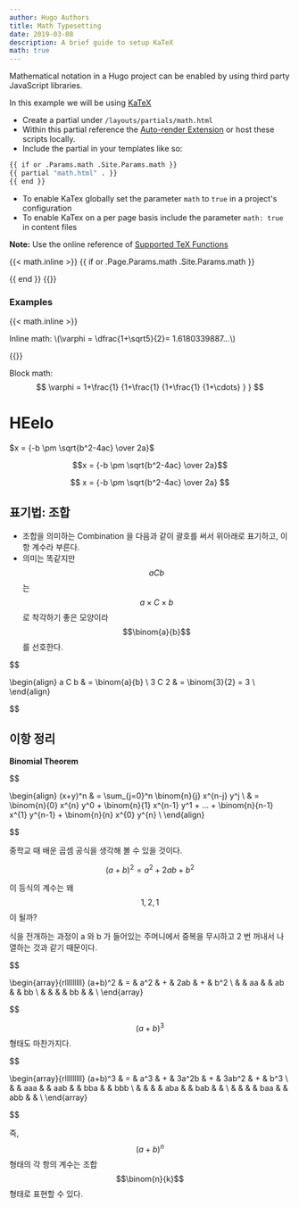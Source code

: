 ```yaml
---
author: Hugo Authors
title: Math Typesetting
date: 2019-03-08
description: A brief guide to setup KaTeX
math: true
---
```


Mathematical notation in a Hugo project can be enabled by using third party JavaScript libraries.
<!--more-->

In this example we will be using [KaTeX](https://katex.org/)

- Create a partial under `/layouts/partials/math.html`
- Within this partial reference the [Auto-render Extension](https://katex.org/docs/autorender.html) or host these scripts locally.
- Include the partial in your templates like so:  

```bash
{{ if or .Params.math .Site.Params.math }}
{{ partial "math.html" . }}
{{ end }}
```

- To enable KaTex globally set the parameter `math` to `true` in a project's configuration
- To enable KaTex on a per page basis include the parameter `math: true` in content files

**Note:** Use the online reference of [Supported TeX Functions](https://katex.org/docs/supported.html)

{{< math.inline >}}
{{ if or .Page.Params.math .Site.Params.math }}
<!-- KaTeX -->
<link rel="stylesheet" href="https://cdn.jsdelivr.net/npm/katex@0.11.1/dist/katex.min.css" integrity="sha384-zB1R0rpPzHqg7Kpt0Aljp8JPLqbXI3bhnPWROx27a9N0Ll6ZP/+DiW/UqRcLbRjq" crossorigin="anonymous">
<script defer src="https://cdn.jsdelivr.net/npm/katex@0.11.1/dist/katex.min.js" integrity="sha384-y23I5Q6l+B6vatafAwxRu/0oK/79VlbSz7Q9aiSZUvyWYIYsd+qj+o24G5ZU2zJz" crossorigin="anonymous"></script>
<script defer src="https://cdn.jsdelivr.net/npm/katex@0.11.1/dist/contrib/auto-render.min.js" integrity="sha384-kWPLUVMOks5AQFrykwIup5lo0m3iMkkHrD0uJ4H5cjeGihAutqP0yW0J6dpFiVkI" crossorigin="anonymous" onload="renderMathInElement(document.body);"></script>
{{ end }}
{{</ math.inline >}}

### Examples

{{< math.inline >}}
<p>
Inline math: \(\varphi = \dfrac{1+\sqrt5}{2}= 1.6180339887…\)
</p>
{{</ math.inline >}}

Block math:
$$
 \varphi = 1+\frac{1} {1+\frac{1} {1+\frac{1} {1+\cdots} } } 
$$


# HEelo

$x = {-b \pm \sqrt{b^2-4ac} \over 2a}$

$$x = {-b \pm \sqrt{b^2-4ac} \over 2a}$$


$$
x = {-b \pm \sqrt{b^2-4ac} \over 2a}
$$

## 표기법: 조합

-   조합을 의미하는 Combination 을 다음과 같이 괄호를 써서 위아래로 표기하고, 이항 계수라 부른다.
-   의미는 똑같지만 $$aCb$$ 는 $$a \times C \times b$$로 착각하기 좋은 모양이라 $$\binom{a}{b}$$를 선호한다.

$$

\begin{align}
a C b & = \binom{a}{b} \\
3 C 2 & = \binom{3}{2} = 3 \\
\end{align}

$$


## 이항 정리

****Binomial Theorem****

$$

\begin{align}
(x+y)^n & = \sum_{j=0}^n \binom{n}{j} x^{n-j} y^j \\
    & = \binom{n}{0} x^{n} y^0
        + \binom{n}{1} x^{n-1} y^1
        + ...
        + \binom{n}{n-1} x^{1} y^{n-1}
        + \binom{n}{n} x^{0} y^{n} \\
\end{align}

$$

중학교 때 배운 곱셈 공식을 생각해 볼 수 있을 것이다.

$$(a+b)^2 = a^2 + 2ab + b^2$$

이 등식의 계수는 왜 $$1, 2, 1$$ 이 될까?

식을 전개하는 과정이 a 와 b 가 들어있는 주머니에서 중복을 무시하고 2 번 꺼내서 나열하는 것과 같기 때문이다.

$$

\begin{array}{rlllllllll}
(a+b)^2 & = & a^2 & + & 2ab & + & b^2 \\
        &   & aa  &   & ab  &   & bb  \\
        &   &     &   & bb  &   &     \\
\end{array}

$$

$$(a+b)^3$$ 형태도 마찬가지다.

$$

\begin{array}{rlllllllll}
(a+b)^3 & = & a^3 & + & 3a^2b & + & 3ab^2 & + & b^3 \\
        &   & aaa &   & aab   &   & bba   &   & bbb \\
        &   &     &   & aba   &   & bab   &   &     \\
        &   &     &   & baa   &   & abb   &   &     \\
\end{array}

$$

즉, $$ (a+b)^n $$ 형태의 각 항의 계수는 조합 $$\binom{n}{k}$$ 형태로 표현할 수 있다.
